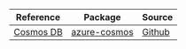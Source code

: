 | Reference | Package | Source |
|---|---|---|
|[Cosmos DB](cosmos-readme.md)|[azure-cosmos](https://pypi.org/project/azure-cosmos)|[Github](https://github.com/Azure/azure-sdk-for-python/blob/main/sdk/cosmos/azure-cosmos)|
